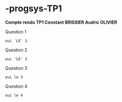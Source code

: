 # -progsys-TP1

**Compte rendu TP1 Constant BRISSIER Audric OLIVIER**

Question 1 
```
oui `LE` 1
```

Question 2
```
oui 'LE' 2
```

Question 3
```
oui le 3
```

Question 4
```
oui le 4
```
